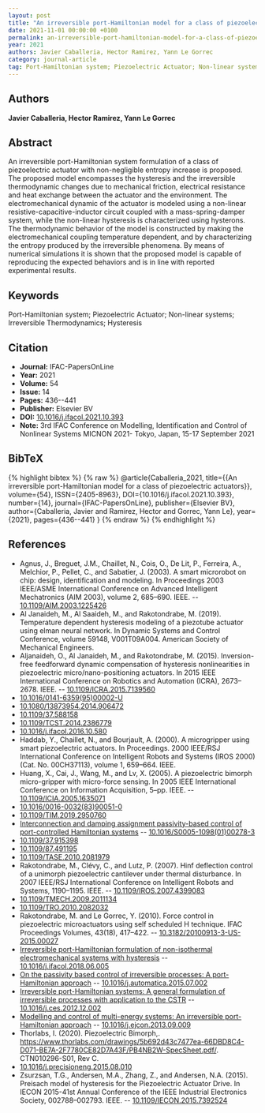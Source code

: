 ```yaml
---
layout: post
title: "An irreversible port-Hamiltonian model for a class of piezoelectric actuators"
date: 2021-11-01 00:00:00 +0100
permalink: an-irreversible-port-hamiltonian-model-for-a-class-of-piezoelectric-actuators
year: 2021
authors: Javier Caballeria, Hector Ramirez, Yann Le Gorrec
category: journal-article
tag: Port-Hamiltonian system; Piezoelectric Actuator; Non-linear systems; Irreversible Thermodynamics; Hysteresis
---
```

 
## Authors
**Javier Caballeria, Hector Ramirez, Yann Le Gorrec**
 
## Abstract
An irreversible port-Hamiltonian system formulation of a class of piezoelectric actuator with non-negligible entropy increase is proposed. The proposed model encompasses the hysteresis and the irreversible thermodynamic changes due to mechanical friction, electrical resistance and heat exchange between the actuator and the environment. The electromechanical dynamic of the actuator is modeled using a non-linear resistive-capacitive-inductor circuit coupled with a mass-spring-damper system, while the non-linear hysteresis is characterized using hysterons. The thermodynamic behavior of the model is constructed by making the electromechanical coupling temperature dependent, and by characterizing the entropy produced by the irreversible phenomena. By means of numerical simulations it is shown that the proposed model is capable of reproducing the expected behaviors and is in line with reported experimental results.
 
## Keywords
Port-Hamiltonian system; Piezoelectric Actuator; Non-linear systems; Irreversible Thermodynamics; Hysteresis
 
## Citation
- **Journal:** IFAC-PapersOnLine
- **Year:** 2021
- **Volume:** 54
- **Issue:** 14
- **Pages:** 436--441
- **Publisher:** Elsevier BV
- **DOI:** [10.1016/j.ifacol.2021.10.393](https://doi.org/10.1016/j.ifacol.2021.10.393)
- **Note:** 3rd IFAC Conference on Modelling, Identification and Control of Nonlinear Systems MICNON 2021- Tokyo, Japan, 15-17 September 2021
 
## BibTeX
{% highlight bibtex %}
{% raw %}
@article{Caballeria_2021,
  title={{An irreversible port-Hamiltonian model for a class of piezoelectric actuators}},
  volume={54},
  ISSN={2405-8963},
  DOI={10.1016/j.ifacol.2021.10.393},
  number={14},
  journal={IFAC-PapersOnLine},
  publisher={Elsevier BV},
  author={Caballeria, Javier and Ramirez, Hector and Gorrec, Yann Le},
  year={2021},
  pages={436--441}
}
{% endraw %}
{% endhighlight %}
 
## References
- Agnus, J., Breguet, J.M., Chaillet, N., Cois, O., De Lit, P., Ferreira, A., Melchior, P., Pellet, C., and Sabatier, J. (2003). A smart microrobot on chip: design, identification and modeling. In Proceedings 2003 IEEE/ASME International Conference on Advanced Intelligent Mechatronics (AIM 2003), volume 2, 685–690. IEEE. -- [10.1109/AIM.2003.1225426](https://doi.org/10.1109/AIM.2003.1225426)
- Al Janaideh, M., Al Saaideh, M., and Rakotondrabe, M. (2019). Temperature dependent hysteresis modeling of a piezotube actuator using elman neural network. In Dynamic Systems and Control Conference, volume 59148, V001T09A004. American Society of Mechanical Engineers.
- Aljanaideh, O., Al Janaideh, M., and Rakotondrabe, M. (2015). Inversion-free feedforward dynamic compensation of hysteresis nonlinearities in piezoelectric micro/nano-positioning actuators. In 2015 IEEE International Conference on Robotics and Automation (ICRA), 2673–2678. IEEE. -- [10.1109/ICRA.2015.7139560](https://doi.org/10.1109/ICRA.2015.7139560)
- [10.1016/0141-6359(95)00002-U](https://doi.org/10.1016/0141-6359(95)00002-U)
- [10.1080/13873954.2014.906472](https://doi.org/10.1080/13873954.2014.906472)
- [10.1109/37.588158](https://doi.org/10.1109/37.588158)
- [10.1109/TCST.2014.2386779](https://doi.org/10.1109/TCST.2014.2386779)
- [10.1016/j.ifacol.2016.10.580](https://doi.org/10.1016/j.ifacol.2016.10.580)
- Haddab, Y., Chaillet, N., and Bourjault, A. (2000). A microgripper using smart piezoelectric actuators. In Proceedings. 2000 IEEE/RSJ International Conference on Intelligent Robots and Systems (IROS 2000)(Cat. No. 00CH37113), volume 1, 659–664. IEEE.
- Huang, X., Cai, J., Wang, M., and Lv, X. (2005). A piezoelectric bimorph micro-gripper with micro-force sensing. In 2005 IEEE International Conference on Information Acquisition, 5–pp. IEEE. -- [10.1109/ICIA.2005.1635071](https://doi.org/10.1109/ICIA.2005.1635071)
- [10.1016/0016-0032(83)90051-0](https://doi.org/10.1016/0016-0032(83)90051-0)
- [10.1109/TIM.2019.2950760](https://doi.org/10.1109/TIM.2019.2950760)
- [Interconnection and damping assignment passivity-based control of port-controlled Hamiltonian systems](interconnection-and-damping-assignment-passivity-based-control-of-port-controlled-hamiltonian-systems) -- [10.1016/S0005-1098(01)00278-3](https://doi.org/10.1016/S0005-1098(01)00278-3)
- [10.1109/37.915398](https://doi.org/10.1109/37.915398)
- [10.1109/87.491195](https://doi.org/10.1109/87.491195)
- [10.1109/TASE.2010.2081979](https://doi.org/10.1109/TASE.2010.2081979)
- Rakotondrabe, M., Clévy, C., and Lutz, P. (2007). Hinf deflection control of a unimorph piezoelectric cantilever under thermal disturbance. In 2007 IEEE/RSJ International Conference on Intelligent Robots and Systems, 1190–1195. IEEE. -- [10.1109/IROS.2007.4399083](https://doi.org/10.1109/IROS.2007.4399083)
- [10.1109/TMECH.2009.2011134](https://doi.org/10.1109/TMECH.2009.2011134)
- [10.1109/TRO.2010.2082032](https://doi.org/10.1109/TRO.2010.2082032)
- Rakotondrabe, M. and Le Gorrec, Y. (2010). Force control in piezoelectric microactuators using self scheduled H technique. IFAC Proceedings Volumes, 43(18), 417–422. -- [10.3182/20100913-3-US-2015.00027](https://doi.org/10.3182/20100913-3-US-2015.00027)
- [Irreversible port-Hamiltonian formulation of non-isothermal electromechanical systems with hysteresis](irreversible-port-hamiltonian-formulation-of-non-isothermal-electromechanical-systems-with-hysteresis) -- [10.1016/j.ifacol.2018.06.005](https://doi.org/10.1016/j.ifacol.2018.06.005)
- [On the passivity based control of irreversible processes: A port-Hamiltonian approach](on-the-passivity-based-control-of-irreversible-processes-a-port-hamiltonian-approach) -- [10.1016/j.automatica.2015.07.002](https://doi.org/10.1016/j.automatica.2015.07.002)
- [Irreversible port-Hamiltonian systems: A general formulation of irreversible processes with application to the CSTR](irreversible-port-hamiltonian-systems-a-general-formulation-of-irreversible-processes-with-application-to-the-cstr) -- [10.1016/j.ces.2012.12.002](https://doi.org/10.1016/j.ces.2012.12.002)
- [Modelling and control of multi-energy systems: An irreversible port-Hamiltonian approach](modelling-and-control-of-multi-energy-systems-an-irreversible-port-hamiltonian-approach) -- [10.1016/j.ejcon.2013.09.009](https://doi.org/10.1016/j.ejcon.2013.09.009)
- Thorlabs, I. (2020). Piezoelectric Bimorph,. https://www.thorlabs.com/drawings/5b692d43c7477ea-66DBD8C4-D071-BE7A-2F7780CE82D7A43F/PB4NB2W-SpecSheet.pdf/. CTN010296-S01, Rev C.
- [10.1016/j.precisioneng.2015.08.010](https://doi.org/10.1016/j.precisioneng.2015.08.010)
- Zsurzsan, T.G., Andersen, M.A., Zhang, Z., and Andersen, N.A. (2015). Preisach model of hysteresis for the Piezoelectric Actuator Drive. In IECON 2015-41st Annual Conference of the IEEE Industrial Electronics Society, 002788–002793. IEEE. -- [10.1109/IECON.2015.7392524](https://doi.org/10.1109/IECON.2015.7392524)

